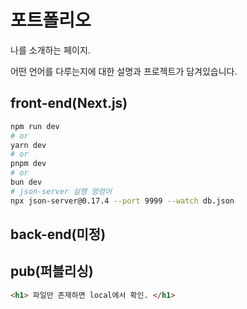 # 포트폴리오

나를 소개하는 페이지.

어떤 언어를 다루는지에 대한 설명과 프로젝트가 담겨있습니다.

## front-end(Next.js)
```bash
npm run dev
# or
yarn dev
# or
pnpm dev
# or
bun dev
# json-server 실행 명령어
npx json-server@0.17.4 --port 9999 --watch db.json
```

## back-end(미정)

## pub(퍼블리싱)
```html
<h1> 파일만 존재하면 local에서 확인. </h1>
```